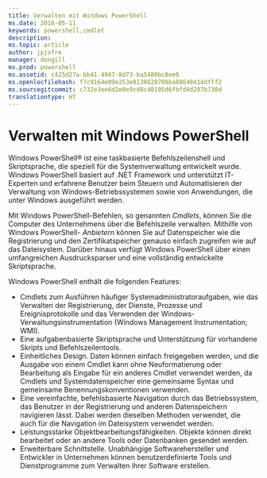 ```yaml
---
title: Verwalten mit Windows PowerShell
ms.date: 2016-05-11
keywords: powershell,cmdlet
description: 
ms.topic: article
author: jpjofre
manager: dongill
ms.prod: powershell
ms.assetid: c425d27a-bb41-4947-8d73-ba5480bc8ee0
ms.openlocfilehash: f7c9164e09e253e8138820708ba8864841ddfff2
ms.sourcegitcommit: c732e3ee6d2e0e9cd8c40105d6fbfd4d207b730d
translationtype: HT
---
```

# <a name="scripting-with-windows-powershell"></a>Verwalten mit Windows PowerShell

Windows PowerShell® ist eine taskbasierte Befehlszeilenshell und Skriptsprache, die speziell für die Systemverwaltung entwickelt wurde. Windows PowerShell basiert auf .NET Framework und unterstützt IT-Experten und erfahrene Benutzer beim Steuern und Automatisieren der Verwaltung von Windows-Betriebssystemen sowie von Anwendungen, die unter Windows ausgeführt werden.

Mit Windows PowerShell-Befehlen, so genannten *Cmdlets*, können Sie die Computer des Unternehmens über die Befehlszeile verwalten. Mithilfe von Windows PowerShell- *Anbietern* können Sie auf Datenspeicher wie die Registrierung und den Zertifikatspeicher genauso einfach zugreifen wie auf das Dateisystem. Darüber hinaus verfügt Windows PowerShell über einen umfangreichen Ausdrucksparser und eine vollständig entwickelte Skriptsprache.

Windows PowerShell enthält die folgenden Features:

-   Cmdlets zum Ausführen häufiger Systemadministratoraufgaben, wie das Verwalten der Registrierung, der Dienste, Prozesse und Ereignisprotokolle und das Verwenden der Windows-Verwaltungsinstrumentation (Windows Management Instrumentation; WMI).
-   Eine aufgabenbasierte Skriptsprache und Unterstützung für vorhandene Skripts und Befehlszeilentools.
-   Einheitliches Design. Daten können einfach freigegeben werden, und die Ausgabe von einem Cmdlet kann ohne Neuformatierung oder Bearbeitung als Eingabe für ein anderes Cmdlet verwendet werden, da Cmdlets und Systemdatenspeicher eine gemeinsame Syntax und gemeinsame Benennungskonventionen verwenden.
-   Eine vereinfachte, befehlsbasierte Navigation durch das Betriebssystem, das Benutzer in der Registrierung und anderen Datenspeichern navigieren lässt. Dabei werden dieselben Methoden verwendet, die auch für die Navigation im Dateisystem verwendet werden.
-   Leistungsstarke Objektbearbeitungsfähigkeiten. Objekte können direkt bearbeitet oder an andere Tools oder Datenbanken gesendet werden.
-   Erweiterbare Schnittstelle. Unabhängige Softwarehersteller und Entwickler in Unternehmen können benutzerdefinierte Tools und Dienstprogramme zum Verwalten ihrer Software erstellen.

